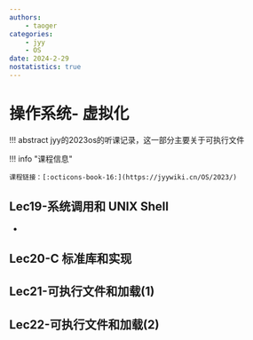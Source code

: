 ```yaml
---
authors:
    - taoger
categories:
    - jyy
    - OS
date: 2024-2-29
nostatistics: true
---
```


# 操作系统- 虚拟化
!!! abstract
    jyy的2023os的听课记录，这一部分主要关于可执行文件

<!-- more -->

!!! info "课程信息"

    课程链接：[:octicons-book-16:](https://jyywiki.cn/OS/2023/)

## Lec19-系统调用和 UNIX Shell

- 
## Lec20-C 标准库和实现

## Lec21-可执行文件和加载(1)

## Lec22-可执行文件和加载(2)

